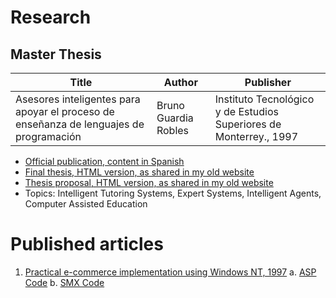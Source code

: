 # Research

## Master Thesis

| Title | Author | Publisher |
|--------|-------|---------|
| Asesores inteligentes para apoyar el proceso de enseñanza de lenguajes de programación | Bruno Guardia Robles | Instituto Tecnológico y de Estudios Superiores de Monterrey., 1997 |

* [Official publication, content in Spanish](https://repositorio.tec.mx/ortec/handle/11285/628228)
* [Final thesis, HTML version, as shared in my old website](Tesis/portada.htm)
* [Thesis proposal, HTML version, as shared in my old website](Tesis/proposal.htm)
* Topics: Intelligent Tutoring Systems, Expert Systems, Intelligent Agents, Computer Assisted Education

# Published articles

1. [Practical e-commerce implementation using Windows NT, 1997](https://biblat.unam.mx/es/revista/soluciones-avanzadas/articulo/implantacion-practica-del-comercio-electronico-basado-em-windows-nt)
   a. [ASP Code](Articles/Code/selproducts.asp)
   b. [SMX Code](Articles/Code/selproducts.smx)
